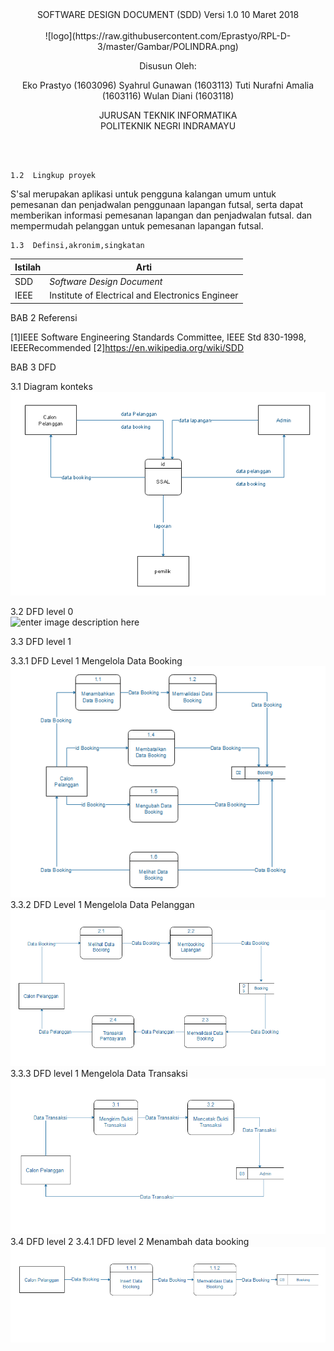 <div align ="center">
SOFTWARE DESIGN DOCUMENT (SDD) 
Versi 1.0
10 Maret 2018
<br>
<br>
![logo](https://raw.githubusercontent.com/Eprastyo/RPL-D-3/master/Gambar/POLINDRA.png)<br>


Disusun Oleh: 

Eko Prastyo 			(1603096) 
Syahrul Gunawan 		(1603113)
Tuti Nurafni Amalia		(1603116)
Wulan Diani			(1603118)

JURUSAN TEKNIK INFORMATIKA<br>
POLITEKNIK NEGRI INDRAMAYU <br>

</div>

<br>
<br>

<div align="center>
<b>BAB 1<br>
	    PENDAHULUAN</b>

	1.1 Tujuan
 
Dokumen Software Design Document (SDD) merupakkan dokumen spesifikasi perangkat lunak 
untuk membangun "Aplikasi Pemesanan Lapangan Futsal". Dokumen ini dibangun untuk memudahkan Prima  Fusal dan Sintia Sinta Futsal .Dalam melakukan proses pemesanan lapanganfutsal yang dilakukan oleh penyewa lapangan. Sehingga dokumen ini dapat dijadikan acuan teknis untuk membangun perangkat lunak "S'Sal" Aplikasi Pemesanan Lapangan Futsal.

	1.2  Lingkup proyek

S'sal merupakan aplikasi untuk pengguna kalangan umum untuk pemesanan dan penjadwalan penggunaan lapangan futsal, serta dapat memberikan informasi pemesanan lapangan dan penjadwalan futsal. dan mempermudah pelanggan untuk pemesanan lapangan futsal.

	1.3  Definsi,akronim,singkatan

| Istilah | Arti                                             |
| ------- | ------------------------------------------------ |
| SDD     | *Software Design Document*                       |
| IEEE    | Institute of Electrical and Electronics Engineer |

BAB 2 Referensi

[1]IEEE Software Engineering Standards Committee, IEEE Std 830-1998, IEEERecommended
[2]https://en.wikipedia.org/wiki/SDD

BAB 3 DFD  

3.1 Diagram konteks<br>
![enter image description here](https://raw.githubusercontent.com/Eprastyo/RPL-D-3/master/Gambar/KONTEXS%20DIAGRAM.PNG)

3.2 DFD level 0 <br>
![enter image description here](https://lh3.googleusercontent.com/-z67GIW_p25o/WqjLPr7PbbI/AAAAAAAAFLM/nK4ZaNETbigXqio2_5bN0i02a8c59nG2gCLcBGAs/w530-h404-n-rw/diagram%2Blevel%2B0.png)

3.3 DFD level 1<br>

3.3.1 DFD Level 1 Mengelola Data Booking<br>
![DFD](https://raw.githubusercontent.com/Eprastyo/RPL-D-3/master/Gambar/DFD%20LEVEL%201%20-%20MENGELOLA%20DATA%20BOOKING.PNG)
<br>
3.3.2 DFD Level 1 Mengelola Data Pelanggan<br>
![DFD](https://raw.githubusercontent.com/Eprastyo/RPL-D-3/master/Gambar/DFD%20LEVEL%201%20-%20MENGELOLA%20DATA%20PELANGGAN.PNG)<br>
3.3.3 DFD level 1 Mengelola Data Transaksi<br>
![DFD](https://raw.githubusercontent.com/Eprastyo/RPL-D-3/master/Gambar/DFD%20LEVEL%201%20-%20MENGELOLA%20DATA%20TRANSAKSI.PNG)
<br>
3.4 DFD level 2 
3.4.1 DFD level 2 Menambah data booking<br>
![DFD](https://raw.githubusercontent.com/Eprastyo/RPL-D-3/master/Gambar/DFD%20LEVEL%202%20-%20MENAMBAH%20DATA%20BOOKING.PNG)
